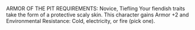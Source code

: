 ARMOR OF THE PIT
REQUIREMENTS: Novice, Tiefling
Your fiendish traits take the form of a protective scaly skin. This character gains Armor +2 and Environmental Resistance: Cold, electricity, or fire (pick one).